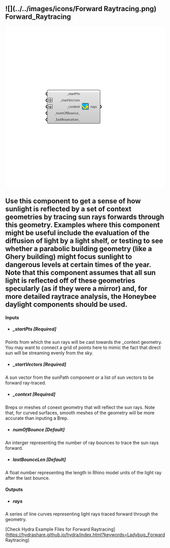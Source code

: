 ## ![](../../images/icons/Forward Raytracing.png) Forward_Raytracing

![](../../images/components/Forward_Raytracing.png)

Use this component to get a sense of how sunlight is reflected by a set of context geometries by tracing sun rays forwards through this geometry.
 Examples where this component might be useful include the evaluation of the diffusion of light by a light shelf, or testing to see whether a parabolic building geometry (like a Ghery building) might focus sunlight to dangerous levels at certain times of the year.
 Note that this component assumes that all sun light is reflected off of these geometries specularly (as if they were a mirror) and, for more detailed raytrace analysis, the Honeybee daylight components should be used.
 -
 

#### Inputs
* ##### _startPts [Required]
Points from which the sun rays will be cast towards the _context geometry.  You may want to connect a grid of points here to mimic the fact that direct sun will be streaming evenly from the sky.
* ##### _startVectors [Required]
A sun vector from the sunPath component or a list of sun vectors to be forward ray-traced.
* ##### _context [Required]
Breps or meshes of conext geometry that will reflect the sun rays.  Note that, for curved surfaces, smooth meshes of the geometry will be more accurate than inputing a Brep.
* ##### _numOfBounce_ [Default]
An interger representing the number of ray bounces to trace the sun rays forward.
* ##### _lastBounceLen_ [Default]
A float number representing the length in Rhino model units of the light ray after the last bounce.

#### Outputs
* ##### rays
A series of line curves representing light rays traced forward through the geometry.


[Check Hydra Example Files for Forward Raytracing](https://hydrashare.github.io/hydra/index.html?keywords=Ladybug_Forward Raytracing)